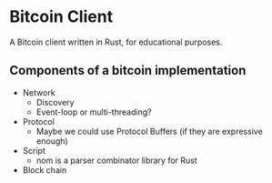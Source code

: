 # Bitcoin Client

A Bitcoin client written in Rust, for educational purposes.

## Components of a bitcoin implementation

- Network
    - Discovery
    - Event-loop or multi-threading?
- Protocol
    - Maybe we could use Protocol Buffers (if they are expressive enough)
- Script
    - nom is a parser combinator library for Rust
- Block chain

